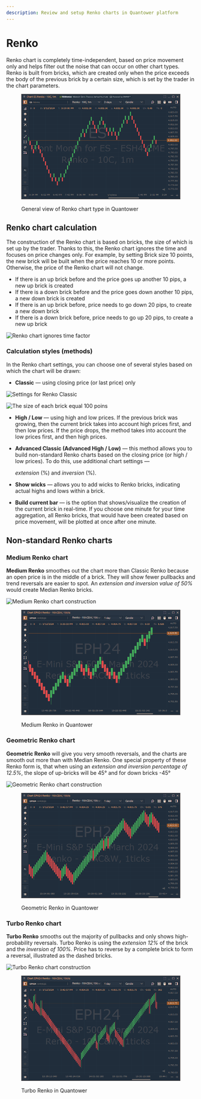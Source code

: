 ```yaml
---
description: Review and setup Renko charts in Quantower platform
---
```


# Renko

Renko chart is completely time-independent, based on price movement only and helps filter out the noise that can occur on other chart types. Renko is built from bricks, which are created only when the price exceeds the body of the previous brick by a certain size, which is set by the trader in the chart parameters.

<figure><img src="../../../.gitbook/assets/image (403).png" alt=""><figcaption><p>General view of Renko chart type in Quantower</p></figcaption></figure>

## Renko chart calculation

The construction of the Renko chart is based on bricks, the size of which is set up by the trader. Thanks to this, the Renko chart ignores the time and focuses on price changes only. For example, by setting Brick size 10 points, the new brick will be built when the price reaches 10 or more points. Otherwise, the price of the Renko chart will not change.

* If there is an up brick before and the price goes up another 10 pips, a new up brick is created
* If there is a down brick before and the price goes down another 10 pips, a new down brick is created
* If there is an up brick before, price needs to go down 20 pips, to create a new down brick
* If there is a down brick before, price needs to go up 20 pips, to create a new up brick

![Renko chart ignores time factor](../../../.gitbook/assets/renko-chart-vs-regular-chart.png)

### Calculation styles (methods)

In the Renko chart settings, you can choose one of several styles based on which the chart will be drawn:

* **Classic**  —  using closing price (or last price) only

![Settings for Renko Classic](../../../.gitbook/assets/renko-classic-settings.png)

![ The size of each brick equal 100 poins](../../../.gitbook/assets/renko-classic-view.png)

* **High / Low**  — using high and low prices. If the previous brick was growing, then the current brick takes into account high prices first, and then low prices. If the price drops, the method takes into account the low prices first, and then high prices.
*   **Advanced Classic (Advanced High / Low)** — this method allows you to build non-standard Renko charts based on the closing price (or high / low prices). To do this, use additional chart settings —

    _extension_ (%) and _inversion_ (%).
* **Show wicks** — allows you to add wicks to Renko bricks, indicating actual highs and lows within a brick.
* **Build current bar** — is the option that shows/visualize the creation of the current brick in real-time. If you choose one minute for your time aggregation, all Renko bricks, that would have been created based on price movement, will be plotted at once after one minute.

## Non-standard Renko charts

### Medium Renko chart

**Medium Renko** smoothes out the chart more than Classic Renko because an open price is in the middle of a brick. They will show fewer pullbacks and trend reversals are easier to spot. An _extension and inversion value of 50%_ would create Median Renko bricks.

![Medium Renko chart construction](../../../.gitbook/assets/median-renko\_construction.png)

<figure><img src="../../../.gitbook/assets/image (404).png" alt=""><figcaption><p>Medium Renko in Quantower</p></figcaption></figure>

### Geometric Renko chart

**Geometric Renko** will give you very smooth reversals, and the charts are smooth out more than with Median Renko.  One special property of these Renko form is, that when using an _extension and inversion percentage of 12.5%_, the slope of up-bricks will be 45° and for down bricks -45°

![Geometric Renko chart construction](../../../.gitbook/assets/geometric-renko\_construction.png)

<figure><img src="../../../.gitbook/assets/image (405).png" alt=""><figcaption><p>Geometric Renko in Quantower</p></figcaption></figure>

### Turbo Renko chart

**Turbo Renko** smooths out the majority of pullbacks and only shows high-probability reversals. Turbo Renko is using the _extension 12%_ of the brick and the _inversion of 100%._ Price has to reverse by a complete brick to form a reversal, illustrated as the dashed bricks.

![Turbo Renko chart construction](../../../.gitbook/assets/turbo-renko\_construction.png)

<figure><img src="../../../.gitbook/assets/image (406).png" alt=""><figcaption><p>Turbo Renko in Quantower</p></figcaption></figure>

